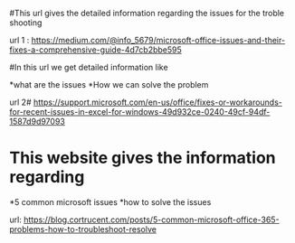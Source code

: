#This url gives the detailed information regarding the issues for the troble shooting

url 1 : https://medium.com/@info_5679/microsoft-office-issues-and-their-fixes-a-comprehensive-guide-4d7cb2bbe595

#In this url we get detailed information like

*what are the issues 
*How we can solve the problem 

url 2# https://support.microsoft.com/en-us/office/fixes-or-workarounds-for-recent-issues-in-excel-for-windows-49d932ce-0240-49cf-94df-1587d9d97093

# This website gives the information regarding

*5 common microsoft issues
*how to solve the issues 

url: https://blog.cortrucent.com/posts/5-common-microsoft-office-365-problems-how-to-troubleshoot-resolve
